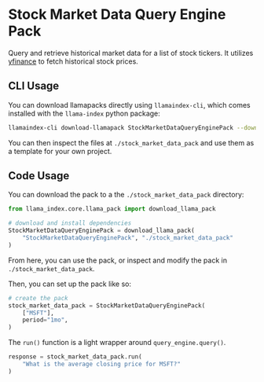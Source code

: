 # Stock Market Data Query Engine Pack

Query and retrieve historical market data for a list of stock tickers. It utilizes [yfinance](https://pypi.org/project/yfinance/) to fetch historical stock prices.

## CLI Usage

You can download llamapacks directly using `llamaindex-cli`, which comes installed with the `llama-index` python package:

```bash
llamaindex-cli download-llamapack StockMarketDataQueryEnginePack --download-dir ./stock_market_data_pack
```

You can then inspect the files at `./stock_market_data_pack` and use them as a template for your own project.

## Code Usage

You can download the pack to a the `./stock_market_data_pack` directory:

```python
from llama_index.core.llama_pack import download_llama_pack

# download and install dependencies
StockMarketDataQueryEnginePack = download_llama_pack(
    "StockMarketDataQueryEnginePack", "./stock_market_data_pack"
)
```

From here, you can use the pack, or inspect and modify the pack in `./stock_market_data_pack`.

Then, you can set up the pack like so:

```python
# create the pack
stock_market_data_pack = StockMarketDataQueryEnginePack(
    ["MSFT"],
    period="1mo",
)
```

The `run()` function is a light wrapper around `query_engine.query()`.

```python
response = stock_market_data_pack.run(
    "What is the average closing price for MSFT?"
)
```
